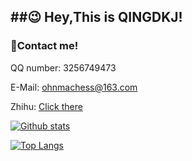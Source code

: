 ## ##😉 Hey,This is QINGDKJ!

### 👀Contact me!

QQ number: 3256749473

E-Mail: ohnmachess@163.com

Zhihu: [Click there](https://www.zhihu.com/people/qingdkj)

[![Github stats](https://github-readme-stats.vercel.app/api?username=YourUsername&show_icons=true&include_all_commits=true)](https://github.com/YourUsername/github-readme-stats)

[![Top Langs](https://github-readme-stats.vercel.app/api/top-langs/?username=z-rx&layout=compact)](https://github.com/z-rx/github-readme-stats)



